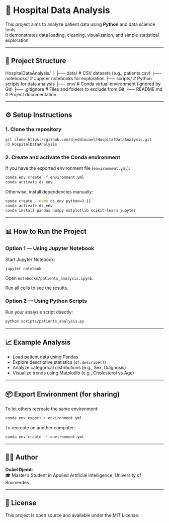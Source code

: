 # 🏥 Hospital Data Analysis

This project aims to analyze patient data using **Python** and data science tools.  
It demonstrates data loading, cleaning, visualization, and simple statistical exploration.

---

## 📁 Project Structure

HospitalDataAnalysis/
│
├── data/ # CSV datasets (e.g., patients.csv)
├── notebooks/ # Jupyter notebooks for exploration
├── scripts/ # Python scripts for data analysis
├── env/ # Conda virtual environment (ignored by Git)
├── .gitignore # Files and folders to exclude from Git
└── README.md # Project documentation

---

## ⚙️ Setup Instructions

### 1. Clone the repository

```bash
git clone https://github.com/djeddiouael/HospitalDataAnalysis.git
cd HospitalDataAnalysis
```

### 2. Create and activate the Conda environment

If you have the exported environment file (`environment.yml`):

```bash
conda env create -f environment.yml
conda activate ds_env
```

Otherwise, install dependencies manually:

```bash
conda create --name ds_env python=3.11
conda activate ds_env
conda install pandas numpy matplotlib scikit-learn jupyter
```

---

## 📊 How to Run the Project

### Option 1 — Using Jupyter Notebook

Start Jupyter Notebook:

```bash
jupyter notebook
```

Open `notebooks/patients_analysis.ipynb`.

Run all cells to see the results.

### Option 2 — Using Python Scripts

Run your analysis script directly:

```bash
python scripts/patients_analysis.py
```

---

## 📈 Example Analysis

- Load patient data using Pandas
- Explore descriptive statistics (`df.describe()`)
- Analyze categorical distributions (e.g., Sex, Diagnosis)
- Visualize trends using Matplotlib (e.g., Cholesterol vs Age)

---

## 📦 Export Environment (for sharing)

To let others recreate the same environment:

```bash
conda env export > environment.yml
```

To recreate on another computer:

```bash
conda env create -f environment.yml
```

---

## 👨‍💻 Author

**Ouâel Djeddi**  
🎓 Master’s Student in Applied Artificial Intelligence, University of Boumerdes

---

## 📄 License

This project is open source and available under the MIT License.
